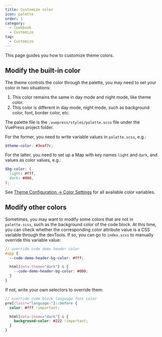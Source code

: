 ```yaml
---
title: Customize color
icon: palette
order: 1
category:
  - Cookbook
  - Customize
tag:
  - Customize
---
```


This page guides you how to customize theme colors.

<!-- more -->

## Modify the built-in color

The theme controls the color through the palette, you may need to set your color in two situations:

1. This color remains the same in day mode and night mode, like theme color.
2. This color is different in day mode, night mode, such as background color, font, border color, etc.

The palette file is the `.vuepress/styles/palette.scss` file under the VuePress project folder.

For the former, you need to write variable values in `palette.scss`, e.g.:

```scss title=".vuepress/styles/palette.scss"
$theme-color: #3eaf7c;
```

For the latter, you need to set up a Map with key names `light` and `dark`, and values as color values, e.g.:

```scss title=".vuepress/styles/palette.scss"
$bg-color: (
  light: #fff,
  dark: #000,
);
```

See [Theme Configuration → Color Settings](../../config/style.md#color-config) for all available color variables.

## Modify other colors

Sometimes, you may want to modify some colors that are not in `palette.scss`, such as the background color of the code block. At this time, you can check whether the corresponding color attribute value is a CSS variable through the devTools. If so, you can go to `index.scss` to manually override this variable value:

```scss title=".vuepress/styles/index.scss"
// override code demo header color
#app {
  --code-demo-header-bg-color: #fff;

  html[data-theme="dark"] & {
    --code-demo-header-bg-color: #000;
  }
}
```

If not, write your own selectors to override them:

```scss title=".vuepress/styles/index.scss"
// override code block language font color
pre[class*="language-"]::before {
  color: #fff !important;

  html[data-theme="dark"] & {
    background-color: #222 !important;
  }
}
```

